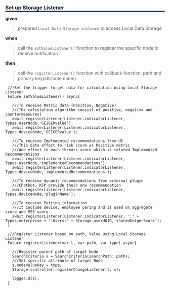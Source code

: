 <!--**
 @file
 @copyright FHNW Switzerland 2022, FHNW
 @authors JongGwan An [kman3212@gmail.com]
-->

 
 <h3 style="box-shadow: 0px 4px 0px 0px #233c68;">Set up Storage Listener</h3>
 
 **given**
 > prepared `Local Data Storage instance` to access Local Data Storage.
 
 **when** 
 > call the `setValueListener()` function to register the specific node to receive notification . 
 
 **then** 
 > call the `registerListener()` function with callback function, path and primary key(attribute name).
 
     ///Set the trigger to get data for calculation using Local Storage Listener
     Future setValueListener() async{
     
       ///To receive Metric data (Positive, Negative)
       ///The calculation algorithm consist of positive, negative and countermeasures)
       await registerListener(Listener.indicatorListener, Types.userNode,'GEIGERvalue');
       await registerListener(Listener.indicatorListener, Types.deviceNode,'GEIGERvalue');
     
       ///To receive Implemented recommendations from UI
       ///This data effect to risk score as Positive metric
       ///And effect to each threats score which is related Implemented Recommendations
       await registerListener(Listener.indicatorListener, Types.userNode,'implementedRecommendations');
       await registerListener(Listener.indicatorListener, Types.deviceNode,'implementedRecommendations');
     
       ///To receive dynamic recommendations from external plugin
       ///Chatbot, KSP provide their onw recommendation
       await registerListener(Listener.indicatorListener, Types.deviceNode,'pluginName');
     
       ///To receive Pairing information
       ///It include device, employee paring and it used on aggregate score and MSE score
       await registerListener(Listener.indicatorListener, ':' + Types.enterprise + ':Users:' + Storage.userUUID,'sharedGeigerScore');
     }
     
     ///Register Listener based on path, Value using Local Storage Listener
     Future registerListener(var l, var path, var type) async{
     
       ///Register parent path of target Node
       SearchCriteria s = SearchCriteria(searchPath: path);
       ///Set specific attribute of target Node
       s.nodeValueKey = type;
       Storage.controller.registerChangeListener(l, s);
     
       logger.d(s);
     }